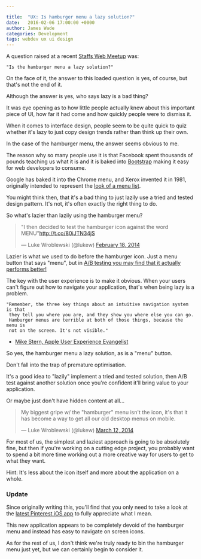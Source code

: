 ```yaml
---

title:  "UX: Is hamburger menu a lazy solution?"
date:   2016-02-06 17:00:00 +0000
author: James Wade
categories: Development
tags: webdev ux ui design
---
```


A question raised at a recent [Staffs Web Meetup](http://staffswebmeetup.co.uk/) was:

    "Is the hamburger menu a lazy solution?"

On the face of it, the answer to this loaded question is yes, of course, but 
 that's not the end of it.

Although the answer is yes, who says lazy is a bad thing?

<!--more-->

It was eye opening as to how little people actually knew about this important 
 piece of UI, how far it had come and how quickly people were to dismiss it.

When it comes to interface design, people seem to be quite quick to quiz whether
 it's lazy to just copy design trends rather than think up their own.

In the case of the hamburger menu, the answer seems obvious to me.

The reason why so many people use it is that Facebook spent thousands of pounds
 teaching us what it is and it is baked into
 [Bootstrap](https://en.wikipedia.org/wiki/Bootstrap_(front-end_framework))
 making it easy for web developers to consume.
 
 Google has baked it into the Chrome menu, and Xerox invented it in 1981, 
    originally intended to represent the [look of a menu list](http://moovweb.com/blog/hamburger-menu-handy-tool-or-useless-icon/).

You might think then, that it's a bad thing to just lazily use a tried and
 tested design pattern. It's not, it's often exactly the right thing to do.

So what's lazier than lazily using the hamburger menu?

<blockquote class="twitter-tweet" data-lang="en"><p lang="en" dir="ltr">&quot;I then decided to test the hamburger icon against the word MENU&quot;<a href="http://t.co/80iJTN34jS">http://t.co/80iJTN34jS</a></p>&mdash; Luke Wroblewski (@lukew) <a href="https://twitter.com/lukew/status/435911485970468864">February 18, 2014</a></blockquote>
<script async src="//platform.twitter.com/widgets.js" charset="utf-8"></script>

Lazier is what we used to do before the hamburger icon. Just a menu button that
 says "menu", but in [A/B testing you may find that it actually performs better!](http://exisweb.net/mobile-menu-abtest)

The key with the user experience is to make it obvious. When your users can't
 figure out how to navigate your application, that's when being lazy is a
 problem.

    "Remember, the three key things about an intuitive navigation system is that
     they tell you where you are, and they show you where else you can go. 
     Hamburger menus are terrible at both of those things, because the menu is 
     not on the screen. It's not visible."

- [Mike Stern, Apple User Experience Evangelist](http://blog.manbolo.com/2014/06/30/apple-on-hamburger-menus)

So yes, the hamburger menu a lazy solution, as is a "menu" button.

Don't fall into the trap of premature optimisation.

It's a good idea to "lazily" implement a tried and tested solution, then A/B 
 test against another solution once you're confident it'll bring value to your
 application.

Or maybe just don't have hidden content at all...

<blockquote class="twitter-tweet" data-lang="en"><p lang="en" dir="ltr">My biggest gripe w/ the &quot;hamburger&quot; menu isn&#39;t the icon, it&#39;s that it has become a way to get all our old desktop menus on mobile.</p>&mdash; Luke Wroblewski (@lukew) <a href="https://twitter.com/lukew/status/443763299784482816">March 12, 2014</a></blockquote>
<script async src="//platform.twitter.com/widgets.js" charset="utf-8"></script>

For most of us, the simplest and laziest approach is going to be absolutely fine, but then
    if you're working on a cutting edge project, you probably want to spend a bit more time
    working out a more creative way for users to get to what they want.

Hint: It's less about the icon itself and more about the application on a whole.

### Update

Since originally writing this, you'll find that you only need to take a look at the [latest Pinterest iOS app](http://moovweb.com/blog/hamburger-menu-handy-tool-or-useless-icon/) to fully appreciate what I mean.

This new application appears to be completely devoid of the hamburger menu and instead has easy to navigate on screen icons.

As for the rest of us, I don't think we're truly ready to bin the hamburger menu just yet, but we can certainly begin to consider it.